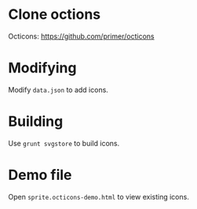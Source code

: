 # Clone octions
Octicons: https://github.com/primer/octicons

# Modifying
Modify `data.json` to add icons.

# Building
Use `grunt svgstore` to build icons.

# Demo file
Open `sprite.octicons-demo.html` to view existing icons.
